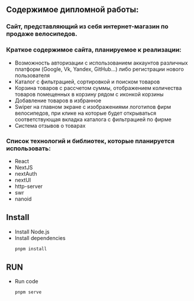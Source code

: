 ## Содержимое дипломной работы:

### Сайт, представляющий из себя интернет-магазин по продаже велосипедов.

### Краткое содержимое сайта, планируемое к реализации:

- Возможность авторизации с использованием аккаунтов различных платформ (Google, Vk, Yandex, GitHub...) либо регистрации нового пользователя
- Каталог с фильтрацией, сортировкой и поиском товаров
- Корзина товаров с рассчетом суммы, отображением количества товаров помещенных в корзину рядом с иконкой корзины
- Добавление товаров в избранное
- Swiper на главном экране с изображениями логотипов фирм велосипедов, при клике на которые будет открываться соответствующая вкладка каталога с фильтрацией по фирме
- Система отзывов о товарах

### Список технологий и библиотек, которые планируется использовать:

- React
- NextJS
- nextAuth
- nextUI
- http-server
- swr
- nanoid

## Install

- Install Node.js
- Install dependencies
  ```bash
  pnpm install
  ```

## RUN

- Run code
  ```bash
  pnpm serve
  ```
